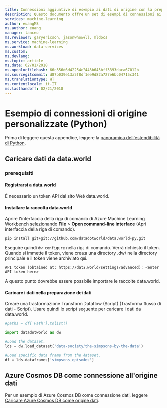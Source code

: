 ```yaml
---
title: Connessioni aggiuntive di esempio ai dati di origine con la preparazione dati di Microsoft Azure Machine Learning | Microsoft Docs
description: Questo documento offre un set di esempi di connessioni ai dati di origine possibili con la preparazione dati di Azure Machine Learning
services: machine-learning
author: euangMS
ms.author: euang
manager: lanceo
ms.reviewer: garyericson, jasonwhowell, mldocs
ms.service: machine-learning
ms.workload: data-services
ms.custom: 
ms.devlang: 
ms.topic: article
ms.date: 02/01/2018
ms.openlocfilehash: 66c356d6d42254e7443b645bff3393daca67012b
ms.sourcegitcommit: d87b039e13a5f8df1ee9d82a727e6bc04715c341
ms.translationtype: HT
ms.contentlocale: it-IT
ms.lasthandoff: 02/21/2018
---
```

# <a name="sample-of-custom-source-connections-python"></a>Esempio di connessioni di origine personalizzate (Python) 
Prima di leggere questa appendice, leggere la [panoramica dell'estendibilità di Python](data-prep-python-extensibility-overview.md).

## <a name="load-data-from-dataworld"></a>Caricare dati da data.world

### <a name="prerequisites"></a>prerequisiti

#### <a name="register-yourself-at-dataworld"></a>Registrarsi a data.world
È necessario un token API dal sito Web data.world.

#### <a name="install-dataworld-library"></a>Installare la raccolta data.world

Aprire l'interfaccia della riga di comando di Azure Machine Learning Workbench selezionando **File** > **Open command-line interface** (Apri interfaccia della riga di comando).

```console
pip install git+git://github.com/datadotworld/data.world-py.git
```

Eseguire quindi `dw configure` nella riga di comando. Verrà richiesto il token. Quando si immette il token, viene creata una directory .dw/ nella directory principale e il token viene archiviato qui.

```
API token (obtained at: https://data.world/settings/advanced): <enter API token here>
```
A questo punto dovrebbe essere possibile importare le raccolte data.world.

#### <a name="load-data-into-data-preparation"></a>Caricare i dati nella preparazione dei dati

Creare una trasformazione Transform Dataflow (Script) (Trasforma flusso di dati - Script). Usare quindi lo script seguente per caricare i dati da data.world.

```python
#paths = df['Path'].tolist()

import datadotworld as dw

#Load the dataset.
lds = dw.load_dataset('data-society/the-simpsons-by-the-data')

#Load specific data frame from the dataset.
df = lds.dataframes['simpsons_episodes']

```
## <a name="azure-cosmos-db-as-a-data-source-connection"></a>Azure Cosmos DB come connessione all'origine dati
Per un esempio di Azure Cosmos DB come connessione dati, leggere [Caricare Azure Cosmos DB come origine dati](data-prep-load-azure-cosmos-db.md).
